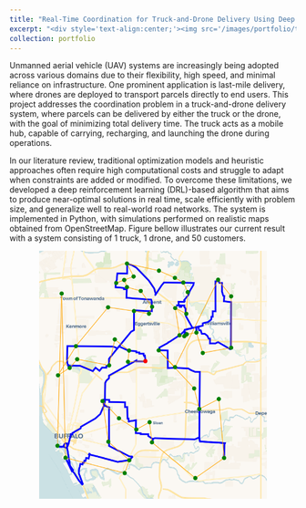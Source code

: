 ```yaml
---
title: "Real-Time Coordination for Truck-and-Drone Delivery Using Deep Reinforcement Learning"
excerpt: "<div style='text-align:center;'><img src='/images/portfolio/tsp_working_env.png' width='300'></div>""
collection: portfolio
---
```


Unmanned aerial vehicle (UAV) systems are increasingly being adopted across various domains due to their flexibility, high speed, and minimal reliance on infrastructure. One prominent application is last-mile delivery, where drones are deployed to transport parcels directly to end users. This project addresses the coordination problem in a truck-and-drone delivery system, where parcels can be delivered by either the truck or the drone, with the goal of minimizing total delivery time. The truck acts as a mobile hub, capable of carrying, recharging, and launching the drone during operations.

In our literature review, traditional optimization models and heuristic approaches often require high computational costs and struggle to adapt when constraints are added or modified. To overcome these limitations, we developed a deep reinforcement learning (DRL)-based algorithm that aims to produce near-optimal solutions in real time, scale efficiently with problem size, and generalize well to real-world road networks. The system is implemented in Python, with simulations performed on realistic maps obtained from OpenStreetMap. Figure bellow illustrates our current result with a system consisting of 1 truck, 1 drone, and 50 customers. 

<div style='text-align:center;'><img src='/images/portfolio/fstsp.png' width='400'>